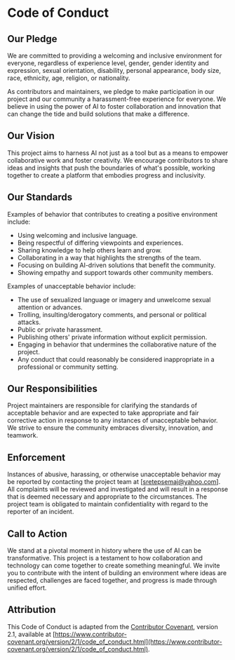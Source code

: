 # Code of Conduct

## Our Pledge
We are committed to providing a welcoming and inclusive environment for everyone, regardless of experience level, gender, gender identity and expression, sexual orientation, disability, personal appearance, body size, race, ethnicity, age, religion, or nationality.

As contributors and maintainers, we pledge to make participation in our project and our community a harassment-free experience for everyone. We believe in using the power of AI to foster collaboration and innovation that can change the tide and build solutions that make a difference.

## Our Vision
This project aims to harness AI not just as a tool but as a means to empower collaborative work and foster creativity. We encourage contributors to share ideas and insights that push the boundaries of what's possible, working together to create a platform that embodies progress and inclusivity.

## Our Standards
Examples of behavior that contributes to creating a positive environment include:
- Using welcoming and inclusive language.
- Being respectful of differing viewpoints and experiences.
- Sharing knowledge to help others learn and grow.
- Collaborating in a way that highlights the strengths of the team.
- Focusing on building AI-driven solutions that benefit the community.
- Showing empathy and support towards other community members.

Examples of unacceptable behavior include:
- The use of sexualized language or imagery and unwelcome sexual attention or advances.
- Trolling, insulting/derogatory comments, and personal or political attacks.
- Public or private harassment.
- Publishing others' private information without explicit permission.
- Engaging in behavior that undermines the collaborative nature of the project.
- Any conduct that could reasonably be considered inappropriate in a professional or community setting.

## Our Responsibilities
Project maintainers are responsible for clarifying the standards of acceptable behavior and are expected to take appropriate and fair corrective action in response to any instances of unacceptable behavior. We strive to ensure the community embraces diversity, innovation, and teamwork.

## Enforcement
Instances of abusive, harassing, or otherwise unacceptable behavior may be reported by contacting the project team at [sretepsemaj@yahoo.com]. All complaints will be reviewed and investigated and will result in a response that is deemed necessary and appropriate to the circumstances. The project team is obligated to maintain confidentiality with regard to the reporter of an incident.

## Call to Action
We stand at a pivotal moment in history where the use of AI can be transformative. This project is a testament to how collaboration and technology can come together to create something meaningful. We invite you to contribute with the intent of building an environment where ideas are respected, challenges are faced together, and progress is made through unified effort.

## Attribution
This Code of Conduct is adapted from the [Contributor Covenant](https://www.contributor-covenant.org), version 2.1, available at [https://www.contributor-covenant.org/version/2/1/code_of_conduct.html](https://www.contributor-covenant.org/version/2/1/code_of_conduct.html).
